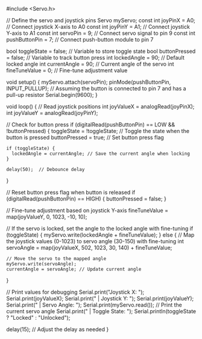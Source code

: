 #include <Servo.h>

// Define the servo and joystick pins
Servo myServo;
const int joyPinX = A0;       // Connect joystick X-axis to A0
const int joyPinY = A1;       // Connect joystick Y-axis to A1
const int servoPin = 9;       // Connect servo signal to pin 9
const int pushButtonPin = 7;  // Connect push-button module to pin 7

bool toggleState = false;     // Variable to store toggle state
bool buttonPressed = false;   // Variable to track button press
int lockedAngle = 90;         // Default locked angle
int currentAngle = 90;        // Current angle of the servo
int fineTuneValue = 0;        // Fine-tune adjustment value

void setup() {
  myServo.attach(servoPin);
  pinMode(pushButtonPin, INPUT_PULLUP); // Assuming the button is connected to pin 7 and has a pull-up resistor
  Serial.begin(9600);
}

void loop() {
  // Read joystick positions
  int joyValueX = analogRead(joyPinX);
  int joyValueY = analogRead(joyPinY);

  // Check for button press
  if (digitalRead(pushButtonPin) == LOW && !buttonPressed) {
    toggleState = !toggleState;  // Toggle the state when the button is pressed
    buttonPressed = true;        // Set button press flag

    if (toggleState) {
      lockedAngle = currentAngle; // Save the current angle when locking
    }

    delay(50);  // Debounce delay
  }

  // Reset button press flag when button is released
  if (digitalRead(pushButtonPin) == HIGH) {
    buttonPressed = false;
  }

  // Fine-tune adjustment based on joystick Y-axis
  fineTuneValue = map(joyValueY, 0, 1023, -10, 10);

  // If the servo is locked, set the angle to the locked angle with fine-tuning
  if (toggleState) {
    myServo.write(lockedAngle + fineTuneValue);
  } else {
    // Map the joystick values (0-1023) to servo angle (30-150) with fine-tuning
    int servoAngle = map(joyValueX, 502, 1023, 30, 140) + fineTuneValue;

    // Move the servo to the mapped angle
    myServo.write(servoAngle);
    currentAngle = servoAngle; // Update current angle
  }

  // Print values for debugging
  Serial.print("Joystick X: ");
  Serial.print(joyValueX);
  Serial.print(" | Joystick Y: ");
  Serial.print(joyValueY);
  Serial.print(" | Servo Angle: ");
  Serial.print(myServo.read());  // Print the current servo angle
  Serial.print(" | Toggle State: ");
  Serial.println(toggleState ? "Locked" : "Unlocked");

  delay(15); // Adjust the delay as needed
}
